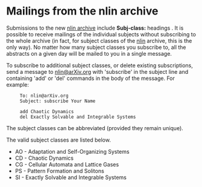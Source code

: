 Mailings from the nlin archive
==============================

Submissions to the new [nlin archive](None) include **Subj-class:** headings . It is possible to receive mailings of the individual subjects without subscribing to the whole archive (in fact, for subject classes of the [nlin](https://arxiv.org/archive/nlin) archive, this is the only way). No matter how many subject classes you subscribe to, all the abstracts on a given day will be mailed to you in a single message.

To subscribe to additional subject classes, or delete existing subscriptions, send a message to nlin@arXiv.org with 'subscribe' in the subject line and containing 'add' or 'del' commands in the body of the message. For example:

         To: nlin@arXiv.org
         Subject: subscribe Your Name

         add Chaotic Dynamics
         del Exactly Solvable and Integrable Systems

The subject classes can be abbreviated (provided they remain unique).

The valid subject classes are listed below.

*   AO - Adaptation and Self-Organizing Systems
*   CD - Chaotic Dynamics
*   CG - Cellular Automata and Lattice Gases
*   PS - Pattern Formation and Solitons
*   SI - Exactly Solvable and Integrable Systems
